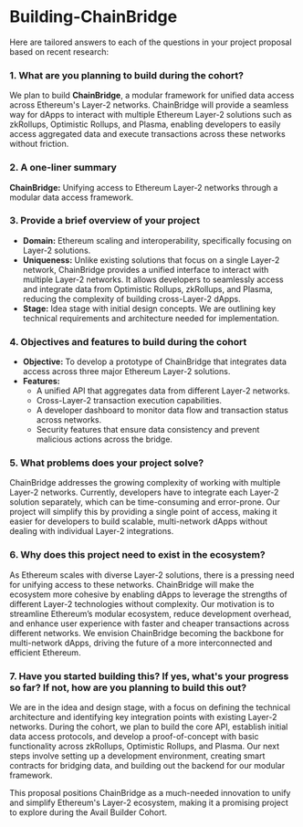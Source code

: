 # Building-ChainBridge

Here are tailored answers to each of the questions in your project proposal based on recent research:

### 1. What are you planning to build during the cohort?
We plan to build **ChainBridge**, a modular framework for unified data access across Ethereum's Layer-2 networks. ChainBridge will provide a seamless way for dApps to interact with multiple Ethereum Layer-2 solutions such as zkRollups, Optimistic Rollups, and Plasma, enabling developers to easily access aggregated data and execute transactions across these networks without friction.

### 2. A one-liner summary
**ChainBridge:** Unifying access to Ethereum Layer-2 networks through a modular data access framework.

### 3. Provide a brief overview of your project
- **Domain:** Ethereum scaling and interoperability, specifically focusing on Layer-2 solutions.
- **Uniqueness:** Unlike existing solutions that focus on a single Layer-2 network, ChainBridge provides a unified interface to interact with multiple Layer-2 networks. It allows developers to seamlessly access and integrate data from Optimistic Rollups, zkRollups, and Plasma, reducing the complexity of building cross-Layer-2 dApps.
- **Stage:** Idea stage with initial design concepts. We are outlining key technical requirements and architecture needed for implementation.

### 4. Objectives and features to build during the cohort
- **Objective:** To develop a prototype of ChainBridge that integrates data access across three major Ethereum Layer-2 solutions.
- **Features:**
  - A unified API that aggregates data from different Layer-2 networks.
  - Cross-Layer-2 transaction execution capabilities.
  - A developer dashboard to monitor data flow and transaction status across networks.
  - Security features that ensure data consistency and prevent malicious actions across the bridge.

### 5. What problems does your project solve?
ChainBridge addresses the growing complexity of working with multiple Layer-2 networks. Currently, developers have to integrate each Layer-2 solution separately, which can be time-consuming and error-prone. Our project will simplify this by providing a single point of access, making it easier for developers to build scalable, multi-network dApps without dealing with individual Layer-2 integrations.

### 6. Why does this project need to exist in the ecosystem?
As Ethereum scales with diverse Layer-2 solutions, there is a pressing need for unifying access to these networks. ChainBridge will make the ecosystem more cohesive by enabling dApps to leverage the strengths of different Layer-2 technologies without complexity. Our motivation is to streamline Ethereum’s modular ecosystem, reduce development overhead, and enhance user experience with faster and cheaper transactions across different networks. We envision ChainBridge becoming the backbone for multi-network dApps, driving the future of a more interconnected and efficient Ethereum.

### 7. Have you started building this? If yes, what's your progress so far? If not, how are you planning to build this out?
We are in the idea and design stage, with a focus on defining the technical architecture and identifying key integration points with existing Layer-2 networks. During the cohort, we plan to build the core API, establish initial data access protocols, and develop a proof-of-concept with basic functionality across zkRollups, Optimistic Rollups, and Plasma. Our next steps involve setting up a development environment, creating smart contracts for bridging data, and building out the backend for our modular framework.

This proposal positions ChainBridge as a much-needed innovation to unify and simplify Ethereum's Layer-2 ecosystem, making it a promising project to explore during the Avail Builder Cohort.
